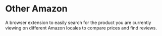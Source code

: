# Other Amazon

A browser extension to easily search for the product you are currently viewing on different Amazon locales to compare prices and find reviews.
